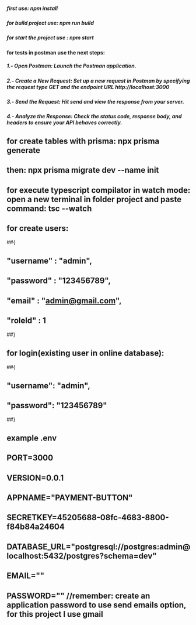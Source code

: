 ##### first use: npm install
##### for build project use:  npm run build
##### for start the project use : npm start

#### for tests in postman use the next steps:
##### 1.- Open Postman: Launch the Postman application.
##### 2.- Create a New Request: Set up a new request in Postman by specifying the request type GET and the endpoint URL http://localhost:3000
##### 3.- Send the Request: Hit send and view the response from your server.
##### 4.- Analyze the Response: Check the status code, response body, and headers to ensure your API behaves correctly.

## for create tables with prisma: npx prisma generate 
## then: npx prisma migrate dev --name init
## for execute typescript compilator in watch mode: open a new terminal in folder project and paste command: tsc --watch 

## for create users:
##{
##    "username" : "admin",
##    "password" : "123456789",
##    "email" : "admin@gmail.com",
##    "roleId" : 1
##}

## for login(existing user in online database):
##{
##    "username": "admin",
##    "password": "123456789" 
##}


## example .env
## PORT=3000
## VERSION=0.0.1
## APPNAME="PAYMENT-BUTTON"
## SECRETKEY=45205688-08fc-4683-8800-f84b84a24604
## DATABASE_URL="postgresql://postgres:admin@localhost:5432/postgres?schema=dev"
## EMAIL=""
## PASSWORD="" //remember: create an application password to use send emails option, for this project I use gmail
